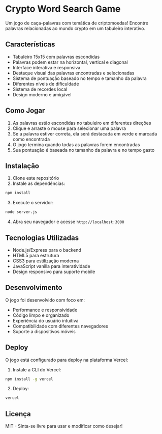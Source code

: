 # Crypto Word Search Game

Um jogo de caça-palavras com temática de criptomoedas! Encontre palavras relacionadas ao mundo crypto em um tabuleiro interativo.

## Características

- Tabuleiro 15x15 com palavras escondidas
- Palavras podem estar na horizontal, vertical e diagonal
- Interface interativa e responsiva
- Destaque visual das palavras encontradas e selecionadas
- Sistema de pontuação baseado no tempo e tamanho da palavra
- Diferentes níveis de dificuldade
- Sistema de recordes local
- Design moderno e amigável

## Como Jogar

1. As palavras estão escondidas no tabuleiro em diferentes direções
2. Clique e arraste o mouse para selecionar uma palavra
3. Se a palavra estiver correta, ela será destacada em verde e marcada como encontrada
4. O jogo termina quando todas as palavras forem encontradas
5. Sua pontuação é baseada no tamanho da palavra e no tempo gasto

## Instalação

1. Clone este repositório
2. Instale as dependências:
```bash
npm install
```

3. Execute o servidor:
```bash
node server.js
```

4. Abra seu navegador e acesse `http://localhost:3000`

## Tecnologias Utilizadas

- Node.js/Express para o backend
- HTML5 para estrutura
- CSS3 para estilização moderna
- JavaScript vanilla para interatividade
- Design responsivo para suporte mobile

## Desenvolvimento

O jogo foi desenvolvido com foco em:
- Performance e responsividade
- Código limpo e organizado
- Experiência do usuário intuitiva
- Compatibilidade com diferentes navegadores
- Suporte a dispositivos móveis

## Deploy

O jogo está configurado para deploy na plataforma Vercel:

1. Instale a CLI do Vercel:
```bash
npm install -g vercel
```

2. Deploy:
```bash
vercel
```

## Licença

MIT - Sinta-se livre para usar e modificar como desejar!

